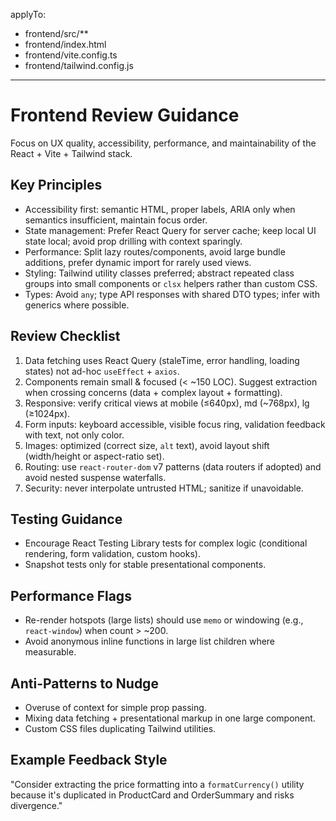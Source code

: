 applyTo:
  - frontend/src/**
  - frontend/index.html
  - frontend/vite.config.ts
  - frontend/tailwind.config.js
---
# Frontend Review Guidance
Focus on UX quality, accessibility, performance, and maintainability of the React + Vite + Tailwind stack.

## Key Principles
- Accessibility first: semantic HTML, proper labels, ARIA only when semantics insufficient, maintain focus order.
- State management: Prefer React Query for server cache; keep local UI state local; avoid prop drilling with context sparingly.
- Performance: Split lazy routes/components, avoid large bundle additions, prefer dynamic import for rarely used views.
- Styling: Tailwind utility classes preferred; abstract repeated class groups into small components or `clsx` helpers rather than custom CSS.
- Types: Avoid `any`; type API responses with shared DTO types; infer with generics where possible.

## Review Checklist
1. Data fetching uses React Query (staleTime, error handling, loading states) not ad-hoc `useEffect` + `axios`.
2. Components remain small & focused (< ~150 LOC). Suggest extraction when crossing concerns (data + complex layout + formatting).
3. Responsive: verify critical views at mobile (≤640px), md (~768px), lg (≥1024px).
4. Form inputs: keyboard accessible, visible focus ring, validation feedback with text, not only color.
5. Images: optimized (correct size, `alt` text), avoid layout shift (width/height or aspect-ratio set).
6. Routing: use `react-router-dom` v7 patterns (data routers if adopted) and avoid nested suspense waterfalls.
7. Security: never interpolate untrusted HTML; sanitize if unavoidable.

## Testing Guidance
- Encourage React Testing Library tests for complex logic (conditional rendering, form validation, custom hooks).
- Snapshot tests only for stable presentational components.

## Performance Flags
- Re-render hotspots (large lists) should use `memo` or windowing (e.g., `react-window`) when count > ~200.
- Avoid anonymous inline functions in large list children where measurable.

## Anti-Patterns to Nudge
- Overuse of context for simple prop passing.
- Mixing data fetching + presentational markup in one large component.
- Custom CSS files duplicating Tailwind utilities.

## Example Feedback Style
"Consider extracting the price formatting into a `formatCurrency()` utility because it's duplicated in ProductCard and OrderSummary and risks divergence."
